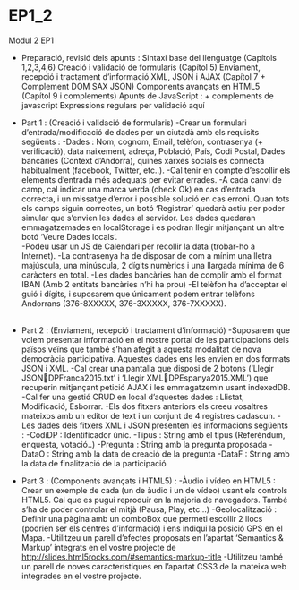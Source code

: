 # EP1_2
Modul 2 EP1


- Preparació, revisió dels apunts :
Sintaxi base del llenguatge (Capítols 1,2,3,4,6)
Creació i validació de formularis (Capítol 5)
Enviament, recepció i tractament d’informació XML, JSON i AJAX (Capítol 7 + Complement DOM SAX JSON)
Components avançats en HTML5 (Capítol 9 i complements)
Apunts de JavaScript : + complements de javascript
Expressions regulars per validació aquí 

- Part 1 : (Creació i validació de formularis)
	-Crear un formulari d’entrada/modificació de dades per un ciutadà amb els requisits següents :
	-Dades : Nom, cognom, Email, telèfon, contrasenya (+ verificació), data naixement, adreça, Població, País, Codi Postal, Dades bancàries (Context d’Andorra), quines xarxes socials es connecta habitualment (facebook, Twitter, etc..).
	-Cal tenir en compte d’escollir els elements d’entrada més adequats per evitar errades.
	-A cada canvi de camp, cal indicar una marca verda (check Ok) en cas d’entrada correcta, i un missatge d’error i possible solució en cas erroni. Quan tots els camps siguin correctes, un botó ‘Registrar’ quedarà actiu per poder simular que s’envien les dades al servidor. Les dades quedaran emmagatzemades en localStorage i es podran llegir mitjançant un altre botó ‘Veure Dades locals’.  
	-Podeu usar un JS de Calendari per recollir la data (trobar-ho a Internet).
	-La contrasenya ha de disposar de com a mínim una lletra majúscula, una minúscula, 2 dígits numèrics i una llargada mínima de 6 caràcters en total.
	-Les dades bancàries han de complir amb el format IBAN (Amb 2 entitats bancàries n’hi ha prou)
	-El telèfon ha d’acceptar el guió i dígits, i suposarem que únicament podem entrar telèfons Andorrans (376-8XXXXX, 376-3XXXXX, 376-7XXXXX).     
 
- Part 2 : (Enviament, recepció i tractament d’informació)
	-Suposarem que volem presentar informació en el nostre portal de les participacions dels països veïns que també s’han afegit a aquesta modalitat de nova democràcia participativa. Aquestes dades ens les envien en dos formats JSON i XML.
	-Cal crear una pantalla que disposi de 2 botons (‘Llegir JSONDPFranca2015.txt’ i ‘Llegir XMLDPEspanya2015.XML’) que recuperin mitjançant petició AJAX i les emmagatzemin usant indexedDB. 
	-Cal fer una gestió CRUD en local d’aquestes dades : Llistat, Modificació, Esborrar.
	-Els dos fitxers anteriors els creeu vosaltres mateixos amb un editor de text i un conjunt de 4 registres cadascun.
	-Les dades dels fitxers XML i JSON presenten les informacions següents :
		-CodiDP : Identificador únic.
		-Tipus : String amb el tipus (Referèndum, enquesta, votació..)
		-Pregunta : String amb la pregunta proposada
		-DataO  : String amb la data de creació de la pregunta
		-DataF : String amb la data de finalització de la participació

- Part 3 : (Components avançats i HTML5) : 
	-Àudio i vídeo en HTML5 : Crear un exemple de cada (un de àudio i un de vídeo) usant els controls HTML5. Cal que es pugui reproduir en la majoria de navegadors. També s’ha de poder controlar el mitjà (Pausa, Play, etc...) 
	-Geolocalització : Definir una pàgina amb un comboBox que permeti escollir 2 llocs (podrien ser els centres d’informació) i ens indiqui la posició GPS en el Mapa.
	-Utilitzeu un parell d’efectes proposats en l’apartat ‘Semantics & Markup’ integrats en el vostre projecte de http://slides.html5rocks.com/#semantics-markup-title 
	-Utilitzeu també un parell de noves característiques en l’apartat CSS3 de la mateixa web integrades en el vostre projecte.

